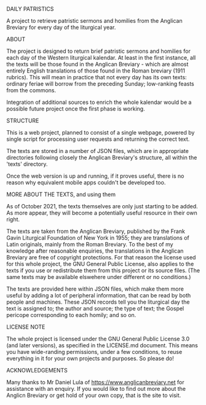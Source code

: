 DAILY PATRISTICS

A project to retrieve patristic sermons and homilies from the Anglican Breviary for every day of the liturgical year.

ABOUT

The project is designed to return brief patristic sermons and homilies for each day of the Western liturgical kalendar. At least in the first instance, all the texts will be those found in the Anglican Breviary - which are almost entirely English translations of those found in the Roman breviary (1911 rubrics). This will mean in practice that not every day has its own texts: ordinary feriae will borrow from the preceding Sunday; low-ranking feasts from the commons.

Integration of additional sources to enrich the whole kalendar would be a possible future project once the first phase is working.

STRUCTURE

This is a web project, planned to consist of a single webpage, powered by single script for processing user requests and returning the correct text.

The texts are stored in a number of JSON files, which are in appropriate directories following closely the Anglican Breviary's structure, all within the 'texts' directory.

Once the web version is up and running, if it proves useful, there is no reason why equivalent mobile apps couldn't be developed too.

MORE ABOUT THE TEXTS, and using them

As of October 2021, the texts themselves are only just starting to be added. As more appear, they will become a potentially useful resource in their own right.

The texts are taken from the Anglican Breviary, published by the Frank Gavin Liturgical Foundation of New York in 1955; they are translations of Latin originals, mainly from the Roman Breviary. To the best of my knowledge after reasonable enquiries, the translations in the Anglican Breviary are free of copyright protections. For that reason the license used for this whole project, the GNU General Public License, also applies to the texts if you use or redistribute them from this project or its source files. (The same texts may be available elswehere under different or no conditions.)

The texts are provided here within JSON files, which make them more useful by adding a lot of peripheral information, that can be read by both people and machines. These JSON records tell you the liturgical day the text is assigned to; the author and source; the type of text; the Gospel pericope corresponding to each homily; and so on.

LICENSE NOTE

The whole project is licensed under the GNU General Public License 3.0 (and later versions), as specified in the LICENSE.md document. This means you have wide-randing permissions, under a few conditions, to reuse everything in it for your own projects and purposes. So please do!

ACKNOWLEDGEMENTS

Many thanks to Mr Daniel Lula of https://www.anglicanbreviary.net for assistance with an enquiry. If you would like to find out more about the Anglicn Breviary or get hold of your own copy, that is the site to visit.
